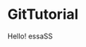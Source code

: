 # GitTutorial
<!DOCTYPE html>
<html lang="en">
<head>
    <meta charset="UTF-8">
    <meta http-equiv="X-UA-Compatible" content="IE=edge">
    <meta name="viewport" content="width=device-width, initial-scale=1.0">
    <title>GIT Tutorial</title>
</head>
<body>
    Hello! essaSS
</body>
</html>
